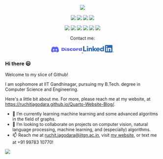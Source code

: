 <p align="center">
  <img src="https://readme-typing-svg.herokuapp.com?lines=Hi,+I'm+Ruchit.;I+love+open-source.;I+love+coding.;I+love+learning.;I+love+competitive+programming.;&center=true&width=500&height=50">
</p>


<p>
<div align="center">
  <img src="https://img.shields.io/badge/Python-3670A0?style=for-the-badge&logo=python&logoColor=ffdd54">
  <img src="https://img.shields.io/badge/JavaScript-000000.svg?style=for-the-badge&logo=javascript&logoColor=F7E017">
  <img src="https://img.shields.io/badge/HTML5-F26624.svg?style=for-the-badge&logo=html5&logoColor=white">
  <img src="https://img.shields.io/badge/CSS-2465F1.svg?style=for-the-badge&logo=CSS3&logoColor=white">
</div>
</p>

<p>
<div align="center">
  <img src="https://img.shields.io/badge/C-black?style=for-the-badge&logo=C&logoColor=white">
  <img src="https://img.shields.io/badge/C++-%23092E20.svg?style=for-the-badge&logo=c++&logoColor=white">
  <img src="https://img.shields.io/badge/Java-%23121011.svg?style=for-the-badge&logo=Java&logoColor=white">
  <img src="https://img.shields.io/badge/Git-%23F05033.svg?style=for-the-badge&logo=git&logoColor=white">
  <img src="https://img.shields.io/badge/Bash Script-%23181717.svg?style=for-the-badge&logo=bash&logoColor=white">	
  <img src="https://img.shields.io/badge/Linux-%23F5792A.svg?style=for-the-badge&logo=Linux&logoColor=white">
</div>
</p>

<p align="center">Contact me:</p>
<p>
<div align="center">
	<a href="https://discord.com/users/1057349997617754122" rel="nofollow">
	 	<img alt="Ruchit Jagodara's Discord" width="100px" src="discord-logo-blue.svg" style="max-width: 100%;">
	</a>
	<a href="https://www.linkedin.com/in/ruchit-jagodara-8905b1279/" rel="nofollow">
  		<img alt="Ruchit Jagodara's LinkedIn" width="100px" src="LI-Logo.svg" style="max-width: 100%;">
	</a>
</div>
</p>

### Hi there 😃

Welcome to my slice of Github!

I am sophomore at IIT Gandhinagar, pursuing my B.Tech. degree in Computer Science and Engineering.

Here's a little bit about me.
For more, please reach me at my website, at https://ruchitjagodara.github.io/Quarto-Website-Blog/.

- 🌱 I’m currently learning machine learning and some advanced algoritms in the field of graphs.
- 👯 I’m looking to collaborate on projects on computer vision, natural language processing, machine learning, and (especially) algorithms.
- 📫 Reach me at ruchit.jagodara@iitgn.ac.in, visit [my website](https://ruchitjagodara.github.io/Quarto-Website-Blog/), or text me at +91 99783 10770!


![](https://komarev.com/ghpvc/?username=RuchitJagodara)
<!--# <img src="https://media4.giphy.com/media/MIGbtLZoVjbl0bYbAd/giphy.gif?cid=ecf05e472t2h0i8d7dcjaoau9iqtchhr899hxmpxzzgc7lyw&rid=giphy.gif" width="30"> Statistics

 <br/>
<p align="left">
  <a href="https://ruchitjagodara.github.io/Quarto-Website-Blog/">
    <img width="49.5%" src="https://github-readme-stats.vercel.app/api?username=RuchitJagodara&show_icons=true&include_all_commits=true&theme=radical&hide_border=true">
    <img width="49.5%" src="https://github-readme-streak-stats.herokuapp.com/?user=RuchitJagodara&theme=radical&hide_border=true">		  
  </a>
</p>
<br> 

<p align="center">
  <a href="https://ruchitjagodara.github.io/Quarto-Website-Blog/">
    <img width="49.5%" src="https://github-readme-stats.vercel.app/api/top-langs/?username=RuchitJagodara&theme=radical&bg_color=282828&hide_border=true&include_all_commits=true&count_private=true&layout=compact">
  </a>
</p>
<p align="center">
Profile views
</p>
<p align="center"><img src="https://profile-counter.glitch.me/{RuchitJagodara}/count.svg"></p>
<br>
<br>-->
